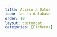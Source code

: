 ```yaml
---
title: Acceso a Datos
icon: fas fa-database
order: 10
layout: customcat
categories: [Ficheros]
---
```

